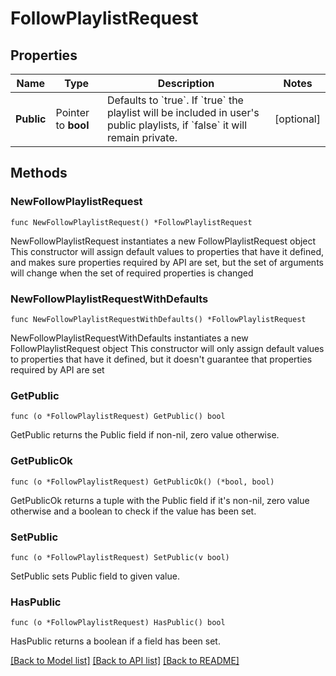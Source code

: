 # FollowPlaylistRequest

## Properties

Name | Type | Description | Notes
------------ | ------------- | ------------- | -------------
**Public** | Pointer to **bool** | Defaults to &#x60;true&#x60;. If &#x60;true&#x60; the playlist will be included in user&#39;s public playlists, if &#x60;false&#x60; it will remain private.  | [optional] 

## Methods

### NewFollowPlaylistRequest

`func NewFollowPlaylistRequest() *FollowPlaylistRequest`

NewFollowPlaylistRequest instantiates a new FollowPlaylistRequest object
This constructor will assign default values to properties that have it defined,
and makes sure properties required by API are set, but the set of arguments
will change when the set of required properties is changed

### NewFollowPlaylistRequestWithDefaults

`func NewFollowPlaylistRequestWithDefaults() *FollowPlaylistRequest`

NewFollowPlaylistRequestWithDefaults instantiates a new FollowPlaylistRequest object
This constructor will only assign default values to properties that have it defined,
but it doesn't guarantee that properties required by API are set

### GetPublic

`func (o *FollowPlaylistRequest) GetPublic() bool`

GetPublic returns the Public field if non-nil, zero value otherwise.

### GetPublicOk

`func (o *FollowPlaylistRequest) GetPublicOk() (*bool, bool)`

GetPublicOk returns a tuple with the Public field if it's non-nil, zero value otherwise
and a boolean to check if the value has been set.

### SetPublic

`func (o *FollowPlaylistRequest) SetPublic(v bool)`

SetPublic sets Public field to given value.

### HasPublic

`func (o *FollowPlaylistRequest) HasPublic() bool`

HasPublic returns a boolean if a field has been set.


[[Back to Model list]](../README.md#documentation-for-models) [[Back to API list]](../README.md#documentation-for-api-endpoints) [[Back to README]](../README.md)


